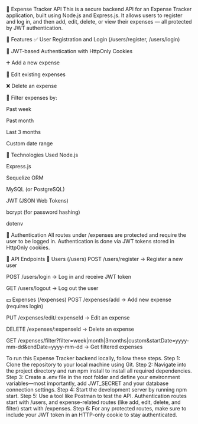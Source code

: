 💸 Expense Tracker API
This is a secure backend API for an Expense Tracker application, built using Node.js and Express.js. It allows users to register and log in, and then add, edit, delete, or view their expenses — all protected by JWT authentication.

🚀 Features
✅ User Registration and Login (/users/register, /users/login)

🔐 JWT-based Authentication with HttpOnly Cookies

➕ Add a new expense

📝 Edit existing expenses

❌ Delete an expense

📅 Filter expenses by:

Past week

Past month

Last 3 months

Custom date range

🧠 Technologies Used
Node.js

Express.js

Sequelize ORM

MySQL (or PostgreSQL)

JWT (JSON Web Tokens)

bcrypt (for password hashing)

dotenv

🔐 Authentication
All routes under /expenses are protected and require the user to be logged in. Authentication is done via JWT tokens stored in HttpOnly cookies.

📂 API Endpoints
👤 Users (/users)
POST /users/register → Register a new user

POST /users/login → Log in and receive JWT token

GET /users/logout → Log out the user

💵 Expenses (/expenses)
POST /expenses/add → Add new expense (requires login)

PUT /expenses/edit/:expenseId → Edit an expense

DELETE /expenses/:expenseId → Delete an expense

GET /expenses/filter?filter=week|month|3months|custom&startDate=yyyy-mm-dd&endDate=yyyy-mm-dd → Get filtered expenses

To run this Expense Tracker backend locally, follow these steps.
Step 1: Clone the repository to your local machine using Git.
Step 2: Navigate into the project directory and run npm install to install all required dependencies.
Step 3: Create a .env file in the root folder and define your environment variables—most importantly, add JWT_SECRET and your database connection settings.
Step 4: Start the development server by running npm start.
Step 5: Use a tool like Postman to test the API. Authentication routes start with /users, and expense-related routes (like add, edit, delete, and filter) start with /expenses.
Step 6: For any protected routes, make sure to include your JWT token in an HTTP-only cookie to stay authenticated.
